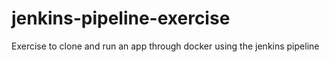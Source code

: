 # jenkins-pipeline-exercise
Exercise to clone and run an app through docker using the jenkins pipeline
